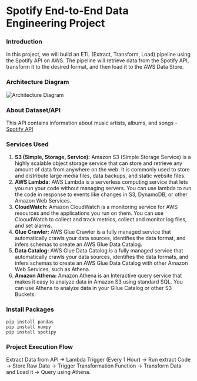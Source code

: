 # Spotify End-to-End Data Engineering Project

### Introduction 
In this project, we will build an ETL (Extract, Transform, Load) pipeline using the Spotify API on AWS. 
The pipeline will retrieve data from the Spotify API, transform it to the desired format, and then load it to the AWS Data Store.

### Architecture Diagram
![Architecture Diagram](https://github.com/kushankkwal/spotify-end-to-end-data-engineering-project/blob/main/Spotify_Data_Pipeline%20.jpeg)

### About Dataset/API
This API contains information about music artists, albums, and songs - [Spotify API](https://developer.spotify.com/documentation/web-api)

### Services Used
1. **S3 (Simple, Storage, Service):** Amazon S3 (Simple Storage Service) is a highly scalable object storage service that can store and retrieve any amount of data from anywhere on the web. It is commonly used to store and distribute large media files, data backups, and static website files.
2. **AWS Lambda:** AWS Lambda is a serverless computing service that lets you run your code without managing servers. You can use lambda to run the code in response to events like changes in S3, DynamoDB, or other Amazon Web Services.
3. **CloudWatch:** Amazon CloudWatch is a monitoring service for AWS resources and the applications you run on them. You can use ClooudWatch to collect and track metrics, collect and monitor log files, and set alarms.
4. **Glue Crawler:** AWS Glue Crawler is a fully managed service that automatically crawls your data sources, identifies the data format, and infers schemas to create an AWS Glue Data Catalog.
5. **Data Catalog:** AWS Glue Data Catalog is a fully managed service that automatically crawls your data sources, identifies the data formats, and infers schemas to create an AWS Glue Data Catalog with other Amazon Web Services, such as Athena.
6. **Amazon Athena:** Amazon Athena is an Interactive query service that makes it easy to analyze data in Amazon S3 using standard SQL. You can use Athena to analyze data in your Gllue Catalog or other S3 Buckets.

### Install Packages
```
pip install pandas
pip install numpy
pip install spotipy
```

### Project Execution Flow
Extract Data from API -> Lambda Trigger (Every 1 Hour) -> Run extract Code -> Store Raw Data -> Trigger Transformation Function -> Transform Data and Load it -> Query using Athena.
